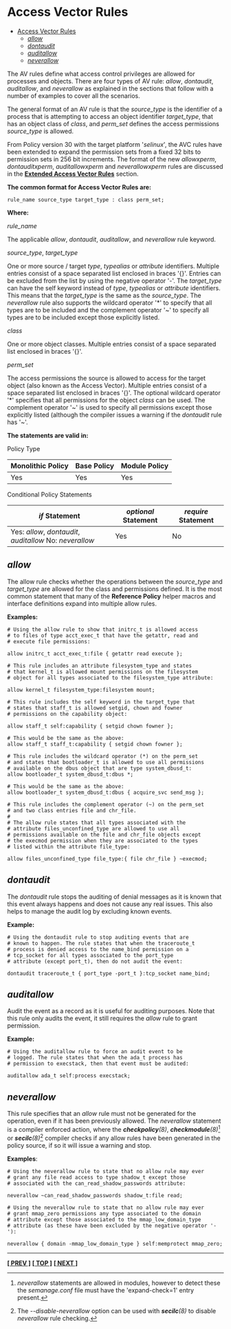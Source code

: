 # Access Vector Rules

- [Access Vector Rules](#access-vector-rules)
  - [*allow*](#allow)
  - [*dontaudit*](#dontaudit)
  - [*auditallow*](#auditallow)
  - [*neverallow*](#neverallow)

The AV rules define what access control privileges are allowed for
processes and objects. There are four types of AV rule: *allow*,
*dontaudit*, *auditallow*, and *neverallow* as explained in the sections that
follow with a number of examples to cover all the scenarios.

The general format of an AV rule is that the *source_type* is the
identifier of a process that is attempting to access an object
identifier *target_type*, that has an object class of *class*, and
*perm_set* defines the access permissions *source_type* is allowed.

From Policy version 30 with the target platform '*selinux*', the AVC
rules have been extended to expand the permission sets from a fixed 32
bits to permission sets in 256 bit increments. The format of the new
*allowxperm*, *dontauditxperm*, *auditallowxperm* and *neverallowxperm*
rules are discussed in the
[**Extended Access Vector Rules**](xperm_rules.md#extended-access-vector-rules)
section.

**The common format for Access Vector Rules are:**

```
rule_name source_type target_type : class perm_set;
```

**Where:**

*rule_name*

The applicable *allow*, *dontaudit*, *auditallow*, and *neverallow* rule keyword.

*source_type*, *target_type*

One or more source / target *type*, *typealias* or *attribute* identifiers.
Multiple entries consist of a space separated list enclosed in braces \'\{\}\'.
Entries can be excluded from the list by using the negative operator \'-\'.
The *target_type* can have the self keyword instead of *type*, *typealias*
or *attribute* identifiers. This means that the *target_type* is the same
as the *source_type*.
The *neverallow* rule also supports the wildcard operator \'\*\' to specify
that all types are to be included and the complement operator \'\~\' to
specify all types are to be included except those explicitly listed.

*class*

One or more object classes. Multiple entries consist of a space separated
list enclosed in braces \'\{\}\'.

*perm_set*

The access permissions the source is allowed to access for the target
object (also known as the Access Vector). Multiple entries consist of a
space separated list enclosed in braces \'\{\}\'.
The optional wildcard operator \'\*\' specifies that all permissions for
the object *class* can be used.
The complement operator \'\~\' is used to specify all permissions except
those explicitly listed (although the compiler issues a warning if the
*dontaudit* rule has \'\~\'.

**The statements are valid in:**

Policy Type

| Monolithic Policy       | Base Policy             | Module Policy           |
| ----------------------- | ----------------------- | ----------------------- |
| Yes                     | Yes                     | Yes                     |

Conditional Policy Statements

| *if* Statement          | *optional* Statement    | *require* Statement     |
| ----------------------- | ----------------------- | ----------------------- |
| Yes: *allow*, *dontaudit*, *auditallow* No: *neverallow* | Yes     | No     |

## *allow*

The allow rule checks whether the operations between the *source_type*
and *target_type* are allowed for the class and permissions defined. It
is the most common statement that many of the **Reference Policy**
helper macros and interface definitions expand into multiple allow rules.

**Examples:**

```
# Using the allow rule to show that initrc_t is allowed access
# to files of type acct_exec_t that have the getattr, read and
# execute file permissions:

allow initrc_t acct_exec_t:file { getattr read execute };
```

```
# This rule includes an attribute filesystem_type and states
# that kernel_t is allowed mount permissions on the filesystem
# object for all types associated to the filesystem_type attribute:

allow kernel_t filesystem_type:filesystem mount;
```

```
# This rule includes the self keyword in the target_type that
# states that staff_t is allowed setgid, chown and fowner
# permissions on the capability object:

allow staff_t self:capability { setgid chown fowner };

# This would be the same as the above:
allow staff_t staff_t:capability { setgid chown fowner };
```

```
# This rule includes the wildcard operator (*) on the perm_set
# and states that bootloader_t is allowed to use all permissions
# available on the dbus object that are type system_dbusd_t:
allow bootloader_t system_dbusd_t:dbus *;

# This would be the same as the above:
allow bootloader_t system_dbusd_t:dbus { acquire_svc send_msg };
```

```
# This rule includes the complement operator (~) on the perm_set
# and two class entries file and chr_file.
#
# The allow rule states that all types associated with the
# attribute files_unconfined_type are allowed to use all
# permissions available on the file and chr_file objects except
# the execmod permission when they are associated to the types
# listed within the attribute file_type:

allow files_unconfined_type file_type:{ file chr_file } ~execmod;
```

## *dontaudit*

The *dontaudit* rule stops the auditing of denial messages as it is known
that this event always happens and does not cause any real issues. This
also helps to manage the audit log by excluding known events.

**Example:**

```
# Using the dontaudit rule to stop auditing events that are
# known to happen. The rule states that when the traceroute_t
# process is denied access to the name_bind permission on a
# tcp_socket for all types associated to the port_type
# attribute (except port_t), then do not audit the event:

dontaudit traceroute_t { port_type -port_t }:tcp_socket name_bind;
```

## *auditallow*

Audit the event as a record as it is useful for auditing purposes. Note
that this rule only audits the event, it still requires the *allow* rule
to grant permission.

**Example:**

```
# Using the auditallow rule to force an audit event to be
# logged. The rule states that when the ada_t process has
# permission to execstack, then that event must be audited:

auditallow ada_t self:process execstack;
```

## *neverallow*

This rule specifies that an *allow* rule must not be generated for the
operation, even if it has been previously allowed. The *neverallow*
statement is a compiler enforced action, where the ***checkpolicy**(8)*,
***checkmodule**(8)*[^fn_avc_1] or ***secilc**(8)*[^fn_avc_2]
compiler checks if any allow rules have been generated in the policy source,
if so it will issue a warning and stop.

**Examples**:

```
# Using the neverallow rule to state that no allow rule may ever
# grant any file read access to type shadow_t except those
# associated with the can_read_shadow_passwords attribute:

neverallow ~can_read_shadow_passwords shadow_t:file read;
```

```
# Using the neverallow rule to state that no allow rule may ever
# grant mmap_zero permissions any type associated to the domain
# attribute except those associated to the mmap_low_domain_type
# attribute (as these have been excluded by the negative operator '-'):

neverallow { domain -mmap_low_domain_type } self:memprotect mmap_zero;
```

[^fn_avc_1]: *neverallow* statements are allowed in modules, however to detect
these the *semanage.conf* file must have the 'expand-check=1' entry present.

[^fn_avc_2]: The *\-\-disable-neverallow* option can be used with ***secilc**(8)*
to disable *neverallow* rule checking.

<!-- %CUTHERE% -->

---
**[[ PREV ]](bounds_rules.md)** **[[ TOP ]](#)** **[[ NEXT ]](xperm_rules.md)**
